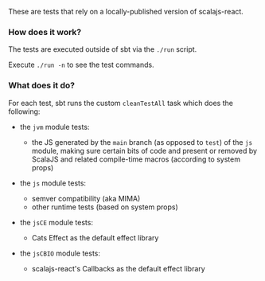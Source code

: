 These are tests that rely on a locally-published version of scalajs-react.

### How does it work?

The tests are executed outside of sbt via the `./run` script.

Execute `./run -n` to see the test commands.

### What does it do?

For each test, sbt runs the custom `cleanTestAll` task which does the following:

  * the `jvm` module tests:
    * the JS generated by the `main` branch (as opposed to `test`) of the `js` module, making sure certain bits of code and present or removed by ScalaJS and related compile-time macros (according to system props)

  * the `js` module tests:
    * semver compatibility (aka MIMA)
    * other runtime tests (based on system props)

  * the `jsCE` module tests:
    * Cats Effect as the default effect library

  * the `jsCBIO` module tests:
    * scalajs-react's Callbacks as the default effect library
